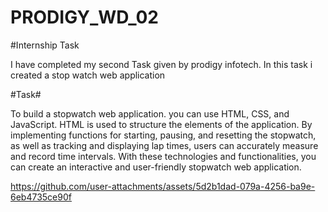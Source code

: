 # PRODIGY_WD_02

#Internship Task

I have completed my second Task given by prodigy infotech. In this task i created a stop watch web application

#Task#

To build a stopwatch web application. you can use HTML, CSS, and JavaScript. HTML is used to structure the elements of the application. By implementing functions for starting, pausing, and resetting the stopwatch, as well as tracking and displaying lap times, users can accurately measure and record time intervals. With these technologies and functionalities, you can create an interactive and user-friendly stopwatch web application.






https://github.com/user-attachments/assets/5d2b1dad-079a-4256-ba9e-6eb4735ce90f

